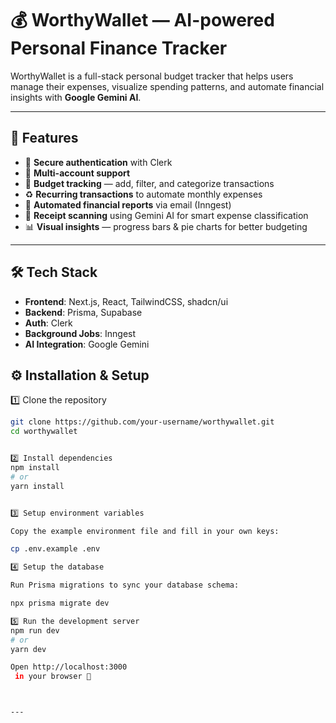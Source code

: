 


# 💰 WorthyWallet — AI-powered Personal Finance Tracker  

WorthyWallet is a full-stack personal budget tracker that helps users manage their expenses, visualize spending patterns, and automate financial insights with **Google Gemini AI**.  

---

## 🚀 Features
- 🔐 **Secure authentication** with Clerk  
- 👥 **Multi-account support**  
- 💸 **Budget tracking** — add, filter, and categorize transactions  
- ♻️ **Recurring transactions** to automate monthly expenses  
- 📧 **Automated financial reports** via email (Inngest)  
- 🧾 **Receipt scanning** using Gemini AI for smart expense classification  
- 📊 **Visual insights** — progress bars & pie charts for better budgeting  

---

## 🛠️ Tech Stack
- **Frontend**: Next.js, React, TailwindCSS, shadcn/ui  
- **Backend**: Prisma, Supabase  
- **Auth**: Clerk  
- **Background Jobs**: Inngest  
- **AI Integration**: Google Gemini  



## ⚙️ Installation & Setup  

1️⃣ Clone the repository  
```bash
git clone https://github.com/your-username/worthywallet.git
cd worthywallet


2️⃣ Install dependencies
npm install
# or
yarn install


3️⃣ Setup environment variables

Copy the example environment file and fill in your own keys:

cp .env.example .env

4️⃣ Setup the database

Run Prisma migrations to sync your database schema:

npx prisma migrate dev

5️⃣ Run the development server
npm run dev
# or
yarn dev

Open http://localhost:3000
 in your browser 🚀



---

